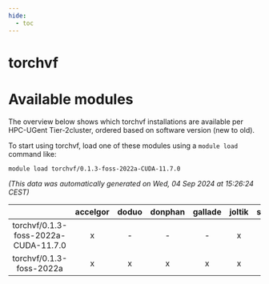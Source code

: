 ```yaml
---
hide:
  - toc
---
```


torchvf
=======

# Available modules


The overview below shows which torchvf installations are available per HPC-UGent Tier-2cluster, ordered based on software version (new to old).

To start using torchvf, load one of these modules using a `module load` command like:

```shell
module load torchvf/0.1.3-foss-2022a-CUDA-11.7.0
```

*(This data was automatically generated on Wed, 04 Sep 2024 at 15:26:24 CEST)*  

| |accelgor|doduo|donphan|gallade|joltik|shinx|skitty|
| :---: | :---: | :---: | :---: | :---: | :---: | :---: | :---: |
|torchvf/0.1.3-foss-2022a-CUDA-11.7.0|x|-|-|-|x|-|-|
|torchvf/0.1.3-foss-2022a|x|x|x|x|x|-|x|
